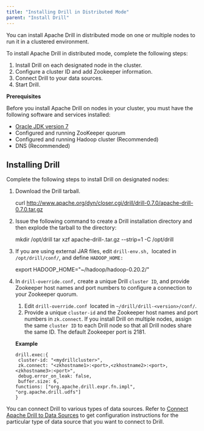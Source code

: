 ```yaml
---
title: "Installing Drill in Distributed Mode"
parent: "Install Drill"
---
```

You can install Apache Drill in distributed mode on one or multiple nodes to
run it in a clustered environment.

To install Apache Drill in distributed mode, complete the following steps:

  1. Install Drill on each designated node in the cluster.
  2. Configure a cluster ID and add Zookeeper information.
  3. Connect Drill to your data sources. 
  4. Start Drill.

**Prerequisites**

Before you install Apache Drill on nodes in your cluster, you must have the
following software and services installed:

  * [Oracle JDK version 7](http://www.oracle.com/technetwork/java/javase/downloads/jdk7-downloads-1880260.html)
  * Configured and running ZooKeeper quorum
  * Configured and running Hadoop cluster (Recommended)
  * DNS (Recommended)

## Installing Drill

Complete the following steps to install Drill on designated nodes:

  1. Download the Drill tarball.
  
        curl http://www.apache.org/dyn/closer.cgi/drill/drill-0.7.0/apache-drill-0.7.0.tar.gz
  2. Issue the following command to create a Drill installation directory and then explode the tarball to the directory:
  
        mkdir /opt/drill
        tar xzf apache-drill-<version>.tar.gz --strip=1 -C /opt/drill
  3. If you are using external JAR files, edit `drill-env.sh, `located in `/opt/drill/conf/`, and define `HADOOP_HOME:`
  
        export HADOOP_HOME="~/hadoop/hadoop-0.20.2/"
  4. In `drill-override.conf,` create a unique Drill `cluster ID`, and provide Zookeeper host names and port numbers to configure a connection to your Zookeeper quorum.
     1. Edit `drill-override.conf `located in `~/drill/drill-<version>/conf/`.
     2. Provide a unique `cluster-id` and the Zookeeper host names and port numbers in `zk.connect`. If you install Drill on multiple nodes, assign the same `cluster ID` to each Drill node so that all Drill nodes share the same ID. The default Zookeeper port is 2181.

       **Example**
       
         drill.exec:{
          cluster-id: "<mydrillcluster>",
          zk.connect: "<zkhostname1>:<port>,<zkhostname2>:<port>,<zkhostname3>:<port>",
          debug.error_on_leak: false,
          buffer.size: 6,
         functions: ["org.apache.drill.expr.fn.impl", "org.apache.drill.udfs"]
         }

You can connect Drill to various types of data sources. Refer to [Connect
Apache Drill to Data Sources](/docs/connect-to-data-sources) to get configuration instructions for the
particular type of data source that you want to connect to Drill.